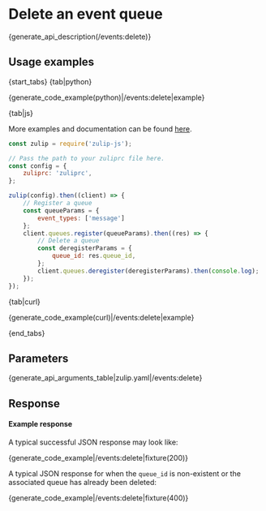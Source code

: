 # Delete an event queue

{generate_api_description(/events:delete)}

## Usage examples

{start_tabs}
{tab|python}

{generate_code_example(python)|/events:delete|example}

{tab|js}

More examples and documentation can be found [here](https://github.com/zulip/zulip-js).

```js
const zulip = require('zulip-js');

// Pass the path to your zuliprc file here.
const config = {
    zuliprc: 'zuliprc',
};

zulip(config).then((client) => {
    // Register a queue
    const queueParams = {
        event_types: ['message']
    };
    client.queues.register(queueParams).then((res) => {
        // Delete a queue
        const deregisterParams = {
            queue_id: res.queue_id,
        };
        client.queues.deregister(deregisterParams).then(console.log);
    });
});

```

{tab|curl}

{generate_code_example(curl)|/events:delete|example}

{end_tabs}

## Parameters

{generate_api_arguments_table|zulip.yaml|/events:delete}

## Response

#### Example response

A typical successful JSON response may look like:

{generate_code_example|/events:delete|fixture(200)}

A typical JSON response for when the `queue_id` is non-existent or the
associated queue has already been deleted:

{generate_code_example|/events:delete|fixture(400)}

